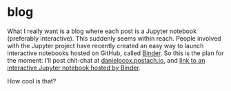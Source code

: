 # blog

What I really want is a blog where each post is a Jupyter notebook (preferably interactive). This suddenly seems within reach. People involved with the Jupyter project have recently created an easy way to launch interactive notebooks hosted on GitHub, called [Binder](https://mybinder.org). So this is the plan for the moment: I'll post chit-chat at [danielpcox.postach.io](danielpcox.postach.io), and [link to an interactive Jupyter notebook hosted by Binder](https://hub.mybinder.org/user/danielpcox-blog-v2chcslj/notebooks/2018/0928_code-for-blog-posts.ipynb).

How cool is that?
